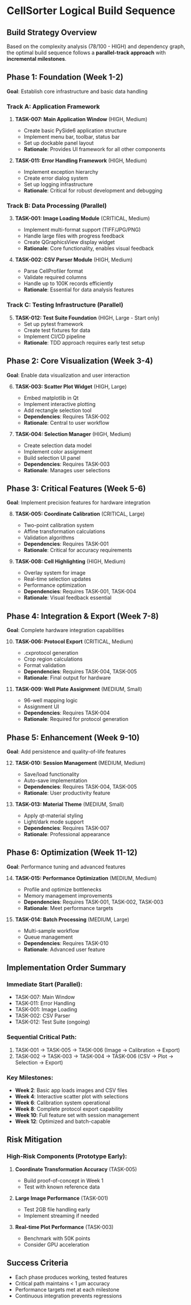 # CellSorter Logical Build Sequence

## Build Strategy Overview

Based on the complexity analysis (78/100 - HIGH) and dependency graph, the optimal build sequence follows a **parallel-track approach** with **incremental milestones**.

## Phase 1: Foundation (Week 1-2)
**Goal**: Establish core infrastructure and basic data handling

### Track A: Application Framework
1. **TASK-007: Main Application Window** (HIGH, Medium)
   - Create basic PySide6 application structure
   - Implement menu bar, toolbar, status bar
   - Set up dockable panel layout
   - **Rationale**: Provides UI framework for all other components

2. **TASK-011: Error Handling Framework** (HIGH, Medium)
   - Implement exception hierarchy
   - Create error dialog system
   - Set up logging infrastructure
   - **Rationale**: Critical for robust development and debugging

### Track B: Data Processing (Parallel)
3. **TASK-001: Image Loading Module** (CRITICAL, Medium)
   - Implement multi-format support (TIFF/JPG/PNG)
   - Handle large files with progress feedback
   - Create QGraphicsView display widget
   - **Rationale**: Core functionality, enables visual feedback

4. **TASK-002: CSV Parser Module** (HIGH, Medium)
   - Parse CellProfiler format
   - Validate required columns
   - Handle up to 100K records efficiently
   - **Rationale**: Essential for data analysis features

### Track C: Testing Infrastructure (Parallel)
5. **TASK-012: Test Suite Foundation** (HIGH, Large - Start only)
   - Set up pytest framework
   - Create test fixtures for data
   - Implement CI/CD pipeline
   - **Rationale**: TDD approach requires early test setup

## Phase 2: Core Visualization (Week 3-4)
**Goal**: Enable data visualization and user interaction

6. **TASK-003: Scatter Plot Widget** (HIGH, Large)
   - Embed matplotlib in Qt
   - Implement interactive plotting
   - Add rectangle selection tool
   - **Dependencies**: Requires TASK-002
   - **Rationale**: Central to user workflow

7. **TASK-004: Selection Manager** (HIGH, Medium)
   - Create selection data model
   - Implement color assignment
   - Build selection UI panel
   - **Dependencies**: Requires TASK-003
   - **Rationale**: Manages user selections

## Phase 3: Critical Features (Week 5-6)
**Goal**: Implement precision features for hardware integration

8. **TASK-005: Coordinate Calibration** (CRITICAL, Large)
   - Two-point calibration system
   - Affine transformation calculations
   - Validation algorithms
   - **Dependencies**: Requires TASK-001
   - **Rationale**: Critical for accuracy requirements

9. **TASK-008: Cell Highlighting** (HIGH, Medium)
   - Overlay system for image
   - Real-time selection updates
   - Performance optimization
   - **Dependencies**: Requires TASK-001, TASK-004
   - **Rationale**: Visual feedback essential

## Phase 4: Integration & Export (Week 7-8)
**Goal**: Complete hardware integration capabilities

10. **TASK-006: Protocol Export** (CRITICAL, Medium)
    - .cxprotocol generation
    - Crop region calculations
    - Format validation
    - **Dependencies**: Requires TASK-004, TASK-005
    - **Rationale**: Final output for hardware

11. **TASK-009: Well Plate Assignment** (MEDIUM, Small)
    - 96-well mapping logic
    - Assignment UI
    - **Dependencies**: Requires TASK-004
    - **Rationale**: Required for protocol generation

## Phase 5: Enhancement (Week 9-10)
**Goal**: Add persistence and quality-of-life features

12. **TASK-010: Session Management** (MEDIUM, Medium)
    - Save/load functionality
    - Auto-save implementation
    - **Dependencies**: Requires TASK-004, TASK-005
    - **Rationale**: User productivity feature

13. **TASK-013: Material Theme** (MEDIUM, Small)
    - Apply qt-material styling
    - Light/dark mode support
    - **Dependencies**: Requires TASK-007
    - **Rationale**: Professional appearance

## Phase 6: Optimization (Week 11-12)
**Goal**: Performance tuning and advanced features

14. **TASK-015: Performance Optimization** (MEDIUM, Medium)
    - Profile and optimize bottlenecks
    - Memory management improvements
    - **Dependencies**: Requires TASK-001, TASK-002, TASK-003
    - **Rationale**: Meet performance targets

15. **TASK-014: Batch Processing** (MEDIUM, Large)
    - Multi-sample workflow
    - Queue management
    - **Dependencies**: Requires TASK-010
    - **Rationale**: Advanced user feature

## Implementation Order Summary

### Immediate Start (Parallel):
- TASK-007: Main Window
- TASK-011: Error Handling
- TASK-001: Image Loading
- TASK-002: CSV Parser
- TASK-012: Test Suite (ongoing)

### Sequential Critical Path:
1. TASK-001 → TASK-005 → TASK-006 (Image → Calibration → Export)
2. TASK-002 → TASK-003 → TASK-004 → TASK-006 (CSV → Plot → Selection → Export)

### Key Milestones:
- **Week 2**: Basic app loads images and CSV files
- **Week 4**: Interactive scatter plot with selections
- **Week 6**: Calibration system operational
- **Week 8**: Complete protocol export capability
- **Week 10**: Full feature set with session management
- **Week 12**: Optimized and batch-capable

## Risk Mitigation

### High-Risk Components (Prototype Early):
1. **Coordinate Transformation Accuracy** (TASK-005)
   - Build proof-of-concept in Week 1
   - Test with known reference data

2. **Large Image Performance** (TASK-001)
   - Test 2GB file handling early
   - Implement streaming if needed

3. **Real-time Plot Performance** (TASK-003)
   - Benchmark with 50K points
   - Consider GPU acceleration

## Success Criteria
- Each phase produces working, tested features
- Critical path maintains < 1 μm accuracy
- Performance targets met at each milestone
- Continuous integration prevents regressions